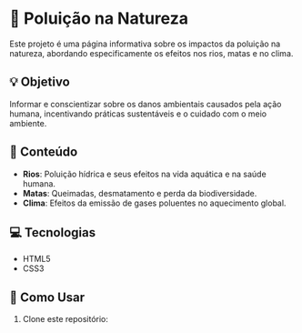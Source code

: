 # 🌱 Poluição na Natureza

Este projeto é uma página informativa sobre os impactos da poluição na natureza, abordando especificamente os efeitos nos rios, matas e no clima.

## 💡 Objetivo

Informar e conscientizar sobre os danos ambientais causados pela ação humana, incentivando práticas sustentáveis e o cuidado com o meio ambiente.

## 🧩 Conteúdo

- **Rios**: Poluição hídrica e seus efeitos na vida aquática e na saúde humana.
- **Matas**: Queimadas, desmatamento e perda da biodiversidade.
- **Clima**: Efeitos da emissão de gases poluentes no aquecimento global.

## 💻 Tecnologias

- HTML5
- CSS3

## 📂 Como Usar

1. Clone este repositório:
